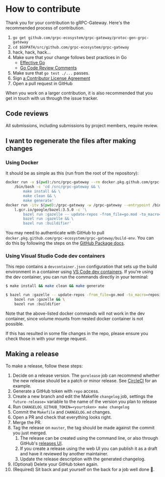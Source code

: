 # How to contribute

Thank you for your contribution to gRPC-Gateway.
Here's the recommended process of contribution.

1. `go get github.com/grpc-ecosystem/grpc-gateway/protoc-gen-grpc-gateway`
1. `cd $GOPATH/src/github.com/grpc-ecosystem/grpc-gateway`
1. hack, hack, hack...
1. Make sure that your change follows best practices in Go
   - [Effective Go](https://golang.org/doc/effective_go.html)
   - [Go Code Review Comments](https://golang.org/wiki/CodeReviewComments)
1. Make sure that `go test ./...` passes.
1. Sign [a Contributor License Agreement](https://cla.developers.google.com/clas)
1. Open a pull request in GitHub

When you work on a larger contribution, it is also recommended that you get in touch
with us through the issue tracker.

## Code reviews

All submissions, including submissions by project members, require review.

## I want to regenerate the files after making changes

### Using Docker

It should be as simple as this (run from the root of the repository):

```bash
docker run -v $(pwd):/src/grpc-gateway --rm docker.pkg.github.com/grpc-ecosystem/grpc-gateway/build-env:1.15 \
    /bin/bash -c 'cd /src/grpc-gateway && \
        make install && \
        make clean && \
        make generate'
docker run -itv $(pwd):/grpc-gateway -w /grpc-gateway --entrypoint /bin/bash --rm \
    l.gcr.io/google/bazel:3.5.0 -c '\
        bazel run :gazelle -- update-repos -from_file=go.mod -to_macro=repositories.bzl%go_repositories && \
        bazel run :gazelle && \
        bazel run :buildifier'
```

You may need to authenticate with GitHub to pull `docker.pkg.github.com/grpc-ecosystem/grpc-gateway/build-env`.
You can do this by following the steps on the [GitHub Package docs](https://help.github.com/en/packages/using-github-packages-with-your-projects-ecosystem/configuring-docker-for-use-with-github-packages#authenticating-to-github-packages).

### Using Visual Studio Code dev containers

This repo contains a `devcontainer.json` configuration that sets up the build environment in a container using
[VS Code dev containers](https://code.visualstudio.com/docs/remote/containers). If you're using the dev container,
you can run the commands directly in your terminal:

```sh
$ make install && make clean && make generate
```

```sh
$ bazel run :gazelle -- update-repos -from_file=go.mod -to_macro=repositories.bzl%go_repositories && \
    bazel run :gazelle && \
    bazel run :buildifier
```

Note that the above-listed docker commands will not work in the dev container, since volume mounts from
nested docker container is not possible.

If this has resulted in some file changes in the repo, please ensure you check those in with your merge request.

## Making a release

To make a release, follow these steps:

1. Decide on a release version. The `gorelease` job can
   recommend whether the new release should be a patch or minor release.
   See [CircleCI](https://app.circleci.com/pipelines/github/grpc-ecosystem/grpc-gateway/126/workflows/255a8a04-de9c-46a9-a66b-f107d2b39439/jobs/6428)
   for an example.
1. Generate a GitHub token with `repo` access.
1. Create a new branch and edit the Makefile `changelog` job, settings
   the `future-release=` variable to the name of the version you plan to release
1. Run `CHANGELOG_GITHUB_TOKEN=<yourtoken> make changelog`
1. Commit the `Makefile` and `CHANGELOG.md` changes.
1. Open a PR and check that everything looks right.
1. Merge the PR.
1. Tag the release on `master`, the tag should be made against the commit you just merged.
   1. The release can be created using the command line, or also through GitHub's [releases
      UI](https://github.com/grpc-ecosystem/grpc-gateway/releases/new).
   1. If you create a release using the web UI you can publish it as a draft and have it
      reviewed by another maintainer.
   1. Update the release description with the generated changelog.
1. (Optional) Delete your GitHub token again.
1. (Required) Sit back and pat yourself on the back for a job well done :clap:.

